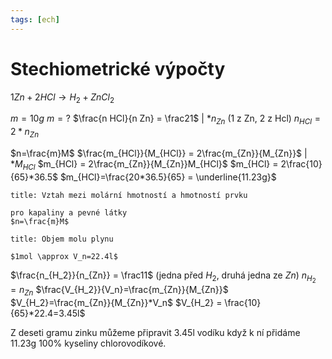 ```yaml
---
tags: [ech]
---
```

# Stechiometrické výpočty
$1Zn + 2HCl \rightarrow H_2 + ZnCl_2$

$m=10g$  $m=?$
$\frac{n HCl}{n Zn} = \frac21$ | $*n_{Zn}$   (1 z Zn, 2 z Hcl)
$n_{HCl}=2*n_{Zn}$

$n=\frac{m}M$
$\frac{m_{HCl}}{M_{HCl}} = 2\frac{m_{Zn}}{M_{Zn}}$ | $* M_{HCl}$
$m_{HCl} = 2\frac{m_{Zn}}{M_{Zn}}M_{HCl}$
$m_{HCl} = 2\frac{10}{65}*36.5$
$m_{HCl}=\frac{20*36.5}{65} = \underline{11.23g}$

```ad-note
title: Vztah mezi molární hmotností a hmotností prvku

pro kapaliny a pevné látky
$n=\frac{m}M$
```
```ad-note
title: Objem molu plynu

$1mol \approx V_n=22.4l$
```

$\frac{n_{H_2}}{n_{Zn}} = \frac11$ (jedna před $H_2$, druhá jedna ze $Zn$)
$n_{H_2}=n_{Zn}$
$\frac{V_{H_2}}{V_n}=\frac{m_{Zn}}{M_{Zn}}$
$V_{H_2}=\frac{m_{Zn}}{M_{Zn}}*V_n$
$V_{H_2} = \frac{10}{65}*22.4=3.45l$

Z deseti gramu zinku můžeme připravit 3.45l vodíku když k ní přidáme 11.23g 100% kyseliny chlorovodíkové.